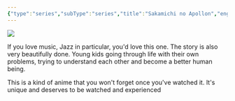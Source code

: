```yaml
---
{"type":"series","subType":"series","title":"Sakamichi no Apollon","englishTitle":"Kids on the Slope","year":2012,"dataSource":"MALAPI","url":"https://myanimelist.net/anime/12531/Sakamichi_no_Apollon","id":12531,"genres":["Drama","Romance"],"studios":["Tezuka Productions","MAPPA"],"episodes":12,"duration":"22 min per ep","onlineRating":8.31,"actors":null,"image":"https://cdn.myanimelist.net/images/anime/1604/98654.jpg","released":true,"streamingServices":["Crunchyroll","HIDIVE"],"airing":false,"airedFrom":"13/04/2012","airedTo":"29/06/2012","watched":false,"lastWatched":"","personalRating":0,"tags":["mediaDB/tv/series"],"dg-publish":true,"permalink":"/media-db/series/sakamichi-no-apollon-2012/","dgPassFrontmatter":true,"noteIcon":"1","created":"2023-11-14T21:08:36.257+05:30","updated":"2023-12-10T09:53:30.004+05:30"}
---
```


<img src="https://cdn.myanimelist.net/images/anime/1604/98654.jpg">

If you love music, Jazz in particular, you'd love this one. The story is also very beautifully done. Young kids going through life with their own problems, trying to understand each other and become a better human being.

This is a kind of anime that you won't forget once you've watched it. It's unique and deserves to be watched and experienced